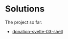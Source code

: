 # Solutions

The project so far:

- [donation-svelte-03-shell](https://github.com/wit-hdip-comp-sci-2023/full-stack-1/tree/main/prj/donation/svelte/donation-svelte-01-shell)



